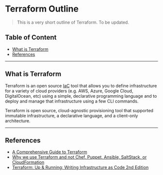 # Terraform Outline

> This is a very short outline of Terraform. To be updated.

## Table of Content

* [What is Terraform](#what-is-terraform)
* [References](#references)

***

## What is Terraform

Terraform is an open source [IaC](./infrastructure-as-code-outline.md) tool that allows you to define infrastructure for a variety of cloud providers (e.g. AWS, Azure, Google Cloud, DigitalOcean, etc) using a simple, declarative programming language and to deploy and manage that infrastructure using a few CLI commands.

Terraform is open source, cloud-agnostic provisioning tool that supported immutable infrastructure, a declarative language, and a client-only architecture.

***

## References

* [A Comprehensive Guide to Terraform](https://blog.gruntwork.io/a-comprehensive-guide-to-terraform-b3d32832baca)
* [Why we use Terraform and not Chef, Puppet, Ansible, SaltStack, or CloudFormation](https://blog.gruntwork.io/why-we-use-terraform-and-not-chef-puppet-ansible-saltstack-or-cloudformation-7989dad2865c)
* [Terraform: Up & Running: Writing Infrastructure as Code 2nd Edition](https://www.amazon.com/Terraform-Running-Writing-Infrastructure-Code/dp/1492046906)
